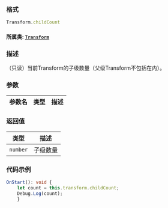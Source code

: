 ### 格式
```typescript
Transform.childCount
```
#### 所属类: [`Transform`](../Transform.md)

### 描述
（只读）当前Transform的子级数量（父级Transform不包括在内）。


### 参数
参数名|类型|描述
---|---|---


### 返回值
类型|描述
---|---
`number`|子级数量

### 代码示例
```typescript
OnStart(): void {
    let count = this.transform.childCount;
    Debug.Log(count);
    }
```

